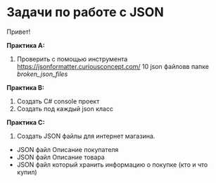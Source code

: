 # Задачи по работе с JSON

Привет! 

**Практика A:**

1. Проверить с помощью инструмента https://jsonformatter.curiousconcept.com/ 10 json файловв папке *broken_json_files*


**Практика B:**
1. Создать C# console проект
2. Создать под каждый json класс

**Практика С:**

1. Создать JSON файлы для интернет магазина.
- JSON файл Описание покупателя
- JSON файл Описание товара
- JSON файл который хранить информацию о покупке (кто и что купил)
